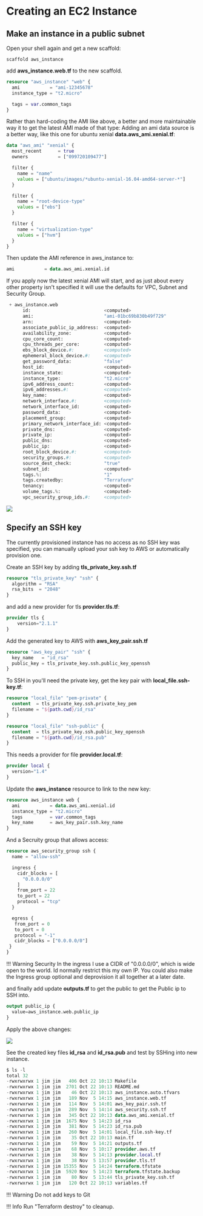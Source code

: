 # Creating an EC2 Instance

## Make an instance in a public subnet

Open your shell again and get a new scaffold:

```cli
scaffold aws_instance
```

add **aws_instance.web.tf** to the new scaffold.

```terraform
resource "aws_instance" "web" {
  ami           = "ami-12345678"
  instance_type = "t2.micro"

  tags = var.common_tags
}
```

Rather than hard-coding the AMI like above, a better and more maintainable way it to get the latest AMI made of that type:
Adding an ami data source is a better way, like this one for ubuntu xenial **data.aws_ami.xenial.tf**:

```terraform
data "aws_ami" "xenial" {
  most_recent      = true
  owners           = ["099720109477"]

  filter {
    name = "name"
    values = ["ubuntu/images/*ubuntu-xenial-16.04-amd64-server-*"]
  }

  filter {
    name = "root-device-type"
    values = ["ebs"]
  }

  filter {
    name = "virtualization-type"
    values = ["hvm"]
  }
}
```

Then update the AMI reference in aws_instance to:

```terraform
ami           = data.aws_ami.xenial.id
```

If you apply now the latest xenial AMI will start, and as just about every other property isn't specified it will use the defaults for VPC, Subnet and Security Group.

```terraform
 + aws_instance.web
      id:                           <computed>
      ami:                          "ami-01bc69b830b49f729"
      arn:                          <computed>
      associate_public_ip_address:  <computed>
      availability_zone:            <computed>
      cpu_core_count:               <computed>
      cpu_threads_per_core:         <computed>
      ebs_block_device.#:           <computed>
      ephemeral_block_device.#:     <computed>
      get_password_data:            "false"
      host_id:                      <computed>
      instance_state:               <computed>
      instance_type:                "t2.micro"
      ipv6_address_count:           <computed>
      ipv6_addresses.#:             <computed>
      key_name:                     <computed>
      network_interface.#:          <computed>
      network_interface_id:         <computed>
      password_data:                <computed>
      placement_group:              <computed>
      primary_network_interface_id: <computed>
      private_dns:                  <computed>
      private_ip:                   <computed>
      public_dns:                   <computed>
      public_ip:                    <computed>
      root_block_device.#:          <computed>
      security_groups.#:            <computed>
      source_dest_check:            "true"
      subnet_id:                    <computed>
      tags.%:                       "1"
      tags.createdby:               "Terraform"
      tenancy:                      <computed>
      volume_tags.%:                <computed>
      vpc_security_group_ids.#:     <computed>
```

<img src="https://gist.github.com/JamesWoolfenden/7edc471e5fc5a3a47162532bd428d6b2/raw/2285ac1571718e77fcb29b5b6f93baa4f366d6c7/termtosvg_qmdskn5m.svg?sanitize=true">

## Specify an SSH key

The currently provisioned instance has no access as no SSH key was specified, you can manually upload your ssh key to AWS or automatically provision one.

Create an SSH key by adding **tls_private_key.ssh.tf**

```terraform
resource "tls_private_key" "ssh" {
  algorithm = "RSA"
  rsa_bits  = "2048"
}
```

and add a new provider for tls **provider.tls.tf**:

```terraform
provider tls {
    version="2.1.1"
}
```

Add the generated key to AWS with **aws_key_pair.ssh.tf**

```terraform
resource "aws_key_pair" "ssh" {
  key_name   = "id_rsa"
  public_key = tls_private_key.ssh.public_key_openssh
}
```

To SSH in you'll need the private key, get the key pair with **local_file.ssh-key.tf**:

```terraform
resource "local_file" "pem-private" {
  content  = tls_private_key.ssh.private_key_pem
  filename = "${path.cwd}/id_rsa"
}

resource "local_file" "ssh-public" {
  content  = tls_private_key.ssh.public_key_openssh
  filename = "${path.cwd}/id_rsa.pub"
}
```

This needs a provider for file **provider.local.tf**:

```terraform
provider local {
  version="1.4"
}
```

Update the **aws_instance** resource to link to the new key:

```terraform
resource aws_instance web {
  ami           = data.aws_ami.xenial.id
  instance_type = "t2.micro"
  tags          = var.common_tags
  key_name      = aws_key_pair.ssh.key_name
}
```

And a Secruity group that allows access:

```terraform
resource aws_security_group ssh {
  name = "allow-ssh"

  ingress {
    cidr_blocks = [
      "0.0.0.0/0"
    ]
    from_port = 22
    to_port = 22
    protocol = "tcp"
  }

  egress {
   from_port = 0
   to_port = 0
   protocol = "-1"
   cidr_blocks = ["0.0.0.0/0"]
 }
}
```

!!! Warning Security
In the ingress I use a CIDR of "0.0.0.0/0", which is wide open to the world. Id normally restrict this my own IP.
You could also make the Ingress group optional and deprovision it all together at a later date.

and finally add update **outputs.tf** to get the public to get the Public ip to SSH into.

```terraform
output public_ip {
  value=aws_instance.web.public_ip
}
```

Apply the above changes:

<img src="https://gist.github.com/JamesWoolfenden/ebb10ad6247403eda8c53cd5194a69fe/raw/3a96af027a6acb62e2843f689aec97f08293ae43/termtosvg_7pzoqrpc.svg?sanitize=true">

See the created key files **id_rsa** and **id_rsa.pub** and test by SSHing into new instance.

```terraform
$ ls -l
total 32
-rwxrwxrwx 1 jim jim   406 Oct 22 10:13 Makefile
-rwxrwxrwx 1 jim jim  2701 Oct 22 10:13 README.md
-rwxrwxrwx 1 jim jim    46 Oct 22 10:13 aws_instance.auto.tfvars
-rwxrwxrwx 1 jim jim   189 Nov  5 14:15 aws_instance.web.tf
-rwxrwxrwx 1 jim jim   114 Nov  5 14:01 aws_key_pair.ssh.tf
-rwxrwxrwx 1 jim jim   289 Nov  5 14:14 aws_security.ssh.tf
-rwxrwxrwx 1 jim jim   345 Oct 22 10:13 data.aws_ami.xenial.tf
-rwxrwxrwx 1 jim jim  1675 Nov  5 14:23 id_rsa
-rwxrwxrwx 1 jim jim   381 Nov  5 14:23 id_rsa.pub
-rwxrwxrwx 1 jim jim   260 Nov  5 14:01 local_file.ssh-key.tf
-rwxrwxrwx 1 jim jim    35 Oct 22 10:13 main.tf
-rwxrwxrwx 1 jim jim    59 Nov  5 14:21 outputs.tf
-rwxrwxrwx 1 jim jim    68 Nov  5 10:17 provider.aws.tf
-rwxrwxrwx 1 jim jim    38 Nov  5 14:13 provider.local.tf
-rwxrwxrwx 1 jim jim    38 Nov  5 13:57 provider.tls.tf
-rwxrwxrwx 1 jim jim 15355 Nov  5 14:24 terraform.tfstate
-rwxrwxrwx 1 jim jim  5920 Nov  5 14:23 terraform.tfstate.backup
-rwxrwxrwx 1 jim jim    80 Nov  5 13:44 tls_private_key.ssh.tf
-rwxrwxrwx 1 jim jim   120 Oct 22 10:13 variables.tf
```

!!! Warning
Do not add keys to Git

!!! Info
Run "Terraform destroy" to cleanup.
